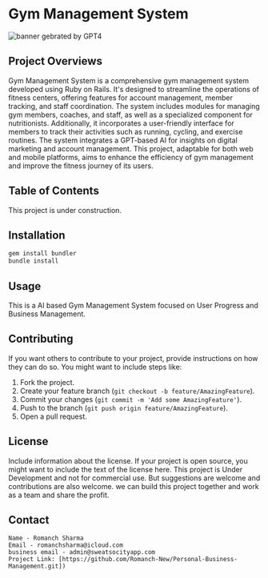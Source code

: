 # Gym Management System
![banner gebrated by GPT4 ](https://github.com/Romanch-New/Personal-Business-Management/blob/main/app/assets/images/banner.jpeg)

## Project Overviews
Gym Management System is a comprehensive gym management system developed using Ruby on Rails. It's designed to streamline the operations of fitness centers, offering features for account management, member tracking, and staff coordination.
The system includes modules for managing gym members, coaches, and staff, as well as a specialized component for nutritionists. Additionally, it incorporates a user-friendly interface for members to track their activities such as running, cycling, and exercise routines. 
The system integrates a GPT-based AI for insights on digital marketing and account management. This project, adaptable for both web and mobile platforms, aims to enhance the efficiency of gym management and improve the fitness journey of its users.

## Table of Contents
This project is under construction.

## Installation

```bash
gem install bundler
bundle install
```

## Usage

This is a AI based Gym Management System focused on User Progress and Business Management.

## Contributing

If you want others to contribute to your project, provide instructions on how they can do so. You might want to include steps like:

1. Fork the project.
2. Create your feature branch (`git checkout -b feature/AmazingFeature`).
3. Commit your changes (`git commit -m 'Add some AmazingFeature'`).
4. Push to the branch (`git push origin feature/AmazingFeature`).
5. Open a pull request.

## License

Include information about the license. If your project is open source, you might want to include the text of the license here.
This project is Under Development and not for commercial use. But suggestions are welcome and contributions are also welcome.
we can build this project together and work as a team and share the profit.

## Contact

``` 
Name - Romanch Sharma
Email - romanchsharma@icloud.com
business email - admin@sweatsocityapp.com
Project Link: [https://github.com/Romanch-New/Personal-Business-Management.git])
```